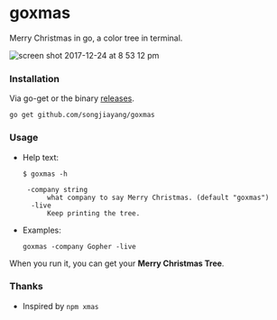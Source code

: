 # goxmas

Merry Christmas in go, a color tree in terminal.

![screen shot 2017-12-24 at 8 53 12 pm](https://user-images.githubusercontent.com/1459834/34326620-998a29da-e8ec-11e7-8394-615c1f2ed80d.png)

### Installation

Via go-get or the binary [releases](https://github.com/songjiayang/goxmas/releases).

```
go get github.com/songjiayang/goxmas
```

### Usage
- Help text:
  ```
  $ goxmas -h
  
   -company string
        what company to say Merry Christmas. (default "goxmas")
    -live
        Keep printing the tree.
  ```
 
- Examples:

  ```
  goxmas -company Gopher -live
  ```
  
When you run it, you can get your **Merry Christmas Tree**.

### Thanks

 - Inspired by `npm xmas`
